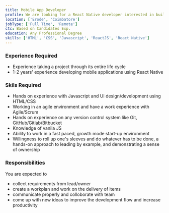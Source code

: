 ```yaml
---
title: Mobile App Developer
profile: We are looking for a React Native developer interested in building performant mobile apps on both the iOS and Android platforms. You will be responsible for architecting and building these applications, as well as coordinating with the teams responsible for other layers of the product infrastructure. Building a product is a highly collaborative effort, and as such, a strong team player with a commitment to perfection is required.
location: ['Erode', 'Coimbatore']
jobType: ['Full Time', 'Remote']
ctc: Based on Candidates Exp.
education: Any Professional Degree
skills: ['HTML', 'CSS', 'Javascript', 'ReactJS', 'React Native']
---
```

### Experience Required
  - Experience taking a project through its entire life cycle
  - 1-2 years' experience developing mobile applications using React Native

### Skils Required
  - Hands on experience with Javascript and UI design/development using HTML/CSS
  - Working in an agile environment and have a work experience with Agile/Scrum
  - Hands on experience on any version control system like Git, GitHub/Gitlab/Bitbucket
  - Knowledge of vanila JS
  - Ability to work in a fast paced, growth mode start-up environment
  - Willingness to roll up one's sleeves and do whatever has to be done, a hands-on approach to leading by example, and demonstrating a sense of ownership

### Responsibilities
You are expected to 
  - collect requirements from lead/owner
  - create a workplan and work on the delivery of items
  - communicate properly and colloborate with team
  - come up with new ideas to improve the development flow and increase productivity
